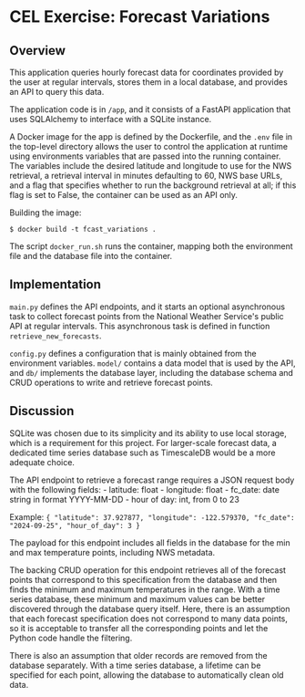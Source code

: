 # CEL Exercise: Forecast Variations

## Overview

This application queries hourly forecast data for coordinates provided
by the user at regular intervals, stores them in a local database, and
provides an API to query this data.

The application code is in `/app`, and it consists of a FastAPI
application that uses SQLAlchemy to interface with a SQLite instance.

A Docker image for the app is defined by the Dockerfile, and the
`.env` file in the top-level directory allows the user to control the
application at runtime using environments variables that are passed
into the running container.  The variables include the desired
latitude and longitude to use for the NWS retrieval, a retrieval
interval in minutes defaulting to 60, NWS base URLs, and a flag that
specifies whether to run the background retrieval at all; if this flag
is set to False, the container can be used as an API only.

Building the image:
```
$ docker build -t fcast_variations .
```

The script `docker_run.sh` runs the container, mapping both the
environment file and the database file into the container.

## Implementation

`main.py` defines the API endpoints, and it starts an optional
asynchronous task to collect forecast points from the National Weather
Service's public API at regular intervals. This asynchronous task is
defined in function `retrieve_new_forecasts`.

`config.py` defines a configuration that is mainly obtained from the
environment variables.  `model/` contains a data model that is used by
the API, and `db/` implements the database layer, including the
database schema and CRUD operations to write and retrieve forecast
points.

## Discussion 

SQLite was chosen due to its simplicity and its ability
to use local storage, which is a requirement for this project. For
larger-scale forecast data, a dedicated time series database such as
TimescaleDB would be a more adequate choice.

The API endpoint to retrieve a forecast range requires a JSON request
body with the following fields: - latitude: float - longitude: float -
fc_date: date string in format YYYY-MM-DD - hour of day: int, from 0
to 23

Example: ``` { "latitude": 37.927877, "longitude": -122.579370,
"fc_date": "2024-09-25", "hour_of_day": 3 } ```

The payload for this endpoint includes all fields in the database
for the min and max temperature points, including NWS metadata.

The backing CRUD operation for this endpoint retrieves all of the
forecast points that correspond to this specification from the
database and then finds the minimum and maximum temperatures in the
range. With a time series database, these minimum and maximum values
can be better discovered through the database query itself. Here,
there is an assumption that each forecast specification does not
correspond to many data points, so it is acceptable to transfer all
the corresponding points and let the Python code handle the filtering.

There is also an assumption that older records are removed from the
database separately.  With a time series database, a lifetime can be
specified for each point, allowing the database to automatically clean
old data.
